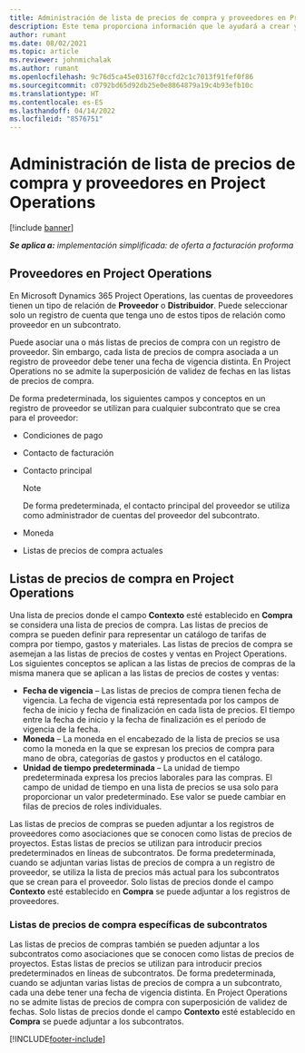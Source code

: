 ```yaml
---
title: Administración de lista de precios de compra y proveedores en Project Operations
description: Este tema proporciona información que le ayudará a crear y mantener datos de proveedores y listas de precios de compra para la subcontratación.
author: rumant
ms.date: 08/02/2021
ms.topic: article
ms.reviewer: johnmichalak
ms.author: rumant
ms.openlocfilehash: 9c76d5ca45e03167f0ccfd2c1c7013f91fef0f86
ms.sourcegitcommit: c0792bd65d92db25e0e8864879a19c4b93efb10c
ms.translationtype: HT
ms.contentlocale: es-ES
ms.lasthandoff: 04/14/2022
ms.locfileid: "8576751"
---
```

# <a name="vendor-and-purchase-price-list-management-in-project-operations"></a>Administración de lista de precios de compra y proveedores en Project Operations

[!include [banner](../../includes/dataverse-preview.md)]

_**Se aplica a:** implementación simplificada: de oferta a facturación proforma_

## <a name="vendors-in-project-operations"></a>Proveedores en Project Operations

En Microsoft Dynamics 365 Project Operations, las cuentas de proveedores tienen un tipo de relación de **Proveedor** o **Distribuidor**. Puede seleccionar solo un registro de cuenta que tenga uno de estos tipos de relación como proveedor en un subcontrato.

Puede asociar una o más listas de precios de compra con un registro de proveedor. Sin embargo, cada lista de precios de compra asociada a un registro de proveedor debe tener una fecha de vigencia distinta. En Project Operations no se admite la superposición de validez de fechas en las listas de precios de compra.

De forma predeterminada, los siguientes campos y conceptos en un registro de proveedor se utilizan para cualquier subcontrato que se crea para el proveedor:

- Condiciones de pago
- Contacto de facturación
- Contacto principal

    > [!NOTE]
    > De forma predeterminada, el contacto principal del proveedor se utiliza como administrador de cuentas del proveedor del subcontrato.

- Moneda
- Listas de precios de compra actuales

## <a name="purchase-price-lists-in-project-operations"></a>Listas de precios de compra en Project Operations

Una lista de precios donde el campo **Contexto** esté establecido en **Compra** se considera una lista de precios de compra. Las listas de precios de compra se pueden definir para representar un catálogo de tarifas de compra por tiempo, gastos y materiales. Las listas de precios de compra se asemejan a las listas de precios de costes y ventas en Project Operations. Los siguientes conceptos se aplican a las listas de precios de compras de la misma manera que se aplican a las listas de precios de costes y ventas:

- **Fecha de vigencia** – Las listas de precios de compra tienen fecha de vigencia. La fecha de vigencia está representada por los campos de fecha de inicio y fecha de finalización en cada lista de precios. El tiempo entre la fecha de inicio y la fecha de finalización es el período de vigencia de la fecha.
- **Moneda** – La moneda en el encabezado de la lista de precios se usa como la moneda en la que se expresan los precios de compra para mano de obra, categorías de gastos y productos en el catálogo.
- **Unidad de tiempo predeterminada** – La unidad de tiempo predeterminada expresa los precios laborales para las compras. El campo de unidad de tiempo en una lista de precios se usa solo para proporcionar un valor predeterminado. Ese valor se puede cambiar en filas de precios de roles individuales.

Las listas de precios de compras se pueden adjuntar a los registros de proveedores como asociaciones que se conocen como listas de precios de proyectos. Estas listas de precios se utilizan para introducir precios predeterminados en líneas de subcontratos. De forma predeterminada, cuando se adjuntan varias listas de precios de compra a un registro de proveedor, se utiliza la lista de precios más actual para los subcontratos que se crean para el proveedor. Solo listas de precios donde el campo **Contexto** esté establecido en **Compra** se puede adjuntar a los registros de proveedores.

### <a name="subcontract-specific-purchase-price-lists"></a>Listas de precios de compra específicas de subcontratos

Las listas de precios de compras también se pueden adjuntar a los subcontratos como asociaciones que se conocen como listas de precios de proyectos. Estas listas de precios se utilizan para introducir precios predeterminados en líneas de subcontratos. De forma predeterminada, cuando se adjuntan varias listas de precios de compra a un subcontrato, cada una debe tener una fecha de vigencia distinta. En Project Operations no se admite listas de precios de compra con superposición de validez de fechas. Solo listas de precios donde el campo **Contexto** esté establecido en **Compra** se puede adjuntar a los subcontratos.

[!INCLUDE[footer-include](../../includes/footer-banner.md)]
